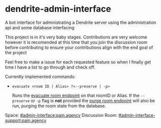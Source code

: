 # dendrite-admin-interface
A bot interface for administrating a Dendrite server using the administration api and some database interfacing

This project is in it's very baby stages. Contributions are very welcome however it is recomended at this time that you join the discussion room before contributing to ensure your contributions align with the end goal of the project

Feel free to make a issue for each requested feature so when I finally get time I have a list to go through and check off.

Currently implemented commands:

- `evacuate <room ID | Alias> ?<--preserve | -p>` 
    
    Runs the [evacuate room endpoint](https://matrix-org.github.io/dendrite/administration/adminapi#post-_dendriteadminevacuateroomroomid) on that roomID or Alias. If the `--preserve` or `-p` flag is **not** provided the [purge room endpoint](https://matrix-org.github.io/dendrite/administration/adminapi#post-_dendriteadminpurgeroomroomid) will also be run, purging the room state from the database.

Space: [#admin-interface:pain.agency](https://matrix.to/#/#admin-interface:pain.agency)
Discussion Room: [#admin-interface-support:pain.agency](https://matrix.to/#/%23admin-interface-support%3Apain.agency)